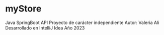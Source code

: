 # myStore
Java SpringBoot API
Proyecto de carácter independiente
Autor: Valeria Ali
Desarrollado en IntelliJ Idea 
Año 2023
